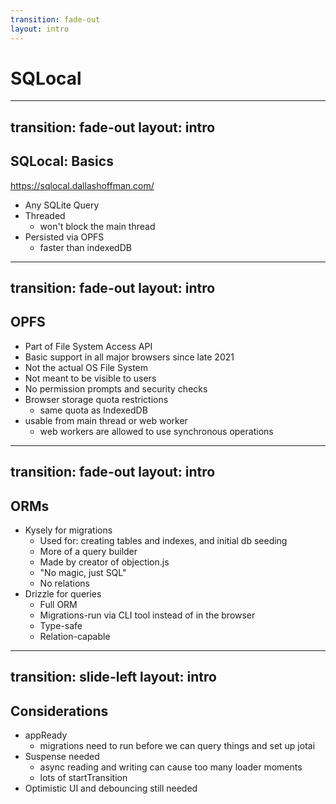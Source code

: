 ```yaml
---
transition: fade-out
layout: intro
---
```


# SQLocal

---
transition: fade-out
layout: intro
---

## SQLocal: Basics

https://sqlocal.dallashoffman.com/

- Any SQLite Query
- Threaded
  - won't block the main thread
- Persisted via OPFS
  - faster than indexedDB


---
transition: fade-out
layout: intro
---

## OPFS

- Part of File System Access API
- Basic support in all major browsers since late 2021
- Not the actual OS File System
- Not meant to be visible to users
- No permission prompts and security checks
- Browser storage quota restrictions
  - same quota as IndexedDB
- usable from main thread or web worker
  - web workers are allowed to use synchronous operations


---
transition: fade-out
layout: intro
---

## ORMs

- Kysely for migrations
  - Used for: creating tables and indexes, and initial db seeding
  - More of a query builder
  - Made by creator of objection.js
  - "No magic, just SQL"
  - No relations
- Drizzle for queries
  - Full ORM
  - Migrations-run via CLI tool instead of in the browser
  - Type-safe
  - Relation-capable


---
transition: slide-left
layout: intro
---

## Considerations

- appReady
  - migrations need to run before we can query things and set up jotai
- Suspense needed
  - async reading and writing can cause too many loader moments
  - lots of startTransition
- Optimistic UI and debouncing still needed
